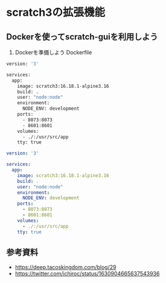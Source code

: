 # scratch3の拡張機能

## Dockerを使ってscratch-guiを利用しよう
1. Dockerを準備しよう
   Dockerfile
``` Dockerfile
version: '3'

services:
  app:
    image: scratch3:16.18.1-alpine3.16
    build: .
    user: "node:node"
    environment:
      NODE_ENV: development
    ports:
      - 8073:8073
      - 8601:8601
    volumes:
      - ./:/usr/src/app
    tty: true
```

``` docker-compose.yml
version: '3'

services:
  app:
    image: scratch3:16.18.1-alpine3.16
    build: .
    user: "node:node"
    environment:
      NODE_ENV: development
    ports:
      - 8073:8073
      - 8601:8601
    volumes:
      - ./:/usr/src/app
    tty: true
```

## 参考資料
- https://deep.tacoskingdom.com/blog/29
- https://twitter.com/ichiroc/status/1630904665637543936
